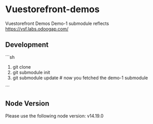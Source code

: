 # Vuestorefront-demos
Vuestorefront Demos
Demo-1 submodule reflects https://vsf.labs.odoogap.com/



## Development

´´´sh
1. git clone
2. git submodule init
3. git submodule update # now you fetched the demo-1 submodule


´´´


## Node Version

Please use the following node version:
v14.19.0
